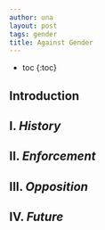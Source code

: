 ```yaml
---
author: una
layout: post
tags: gender
title: Against Gender
---
```


- toc
{:toc}

## Introduction

## I. _History_

## II. _Enforcement_

## III. _Opposition_

## IV. _Future_
